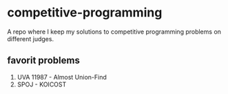 # competitive-programming

A repo where I keep my solutions to competitive programming problems on different judges.

## favorit problems

1. UVA 11987 - Almost Union-Find
2. SPOJ - KOICOST

